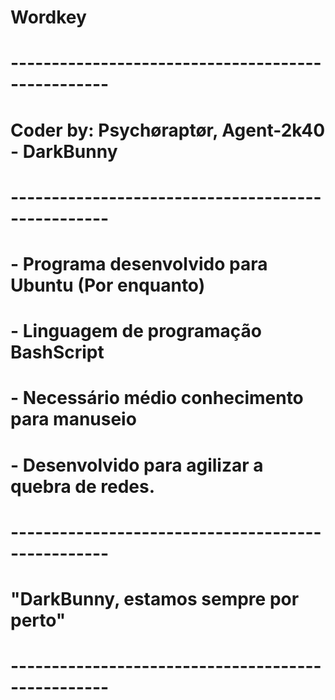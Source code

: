 # Wordkey
# --------------------------------------------------
# Coder by: Psychøraptør, Agent-2k40 - DarkBunny
# --------------------------------------------------
#
#
# - Programa desenvolvido para Ubuntu (Por enquanto)
# - Linguagem de programação BashScript
# - Necessário médio conhecimento para manuseio
# - Desenvolvido para agilizar a quebra de redes.
#
#
# --------------------------------------------------
# "DarkBunny, estamos sempre por perto"
# --------------------------------------------------

